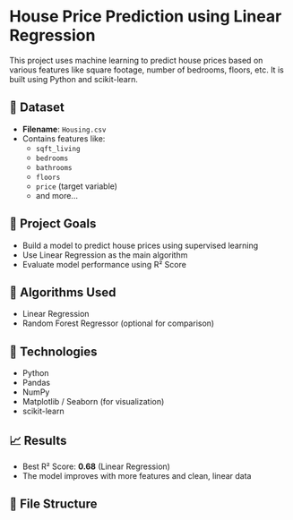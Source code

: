 
# House Price Prediction using Linear Regression

This project uses machine learning to predict house prices based on various features like square footage, number of bedrooms, floors, etc. It is built using Python and scikit-learn.

## 📁 Dataset

- **Filename**: `Housing.csv`
- Contains features like:
  - `sqft_living`
  - `bedrooms`
  - `bathrooms`
  - `floors`
  - `price` (target variable)
  - and more...

## 📌 Project Goals

- Build a model to predict house prices using supervised learning
- Use Linear Regression as the main algorithm
- Evaluate model performance using R² Score

## 🧠 Algorithms Used

- Linear Regression
- Random Forest Regressor (optional for comparison)

## 🔧 Technologies

- Python
- Pandas
- NumPy
- Matplotlib / Seaborn (for visualization)
- scikit-learn

## 📈 Results

- Best R² Score: **0.68** (Linear Regression)
- The model improves with more features and clean, linear data

## 📂 File Structure

